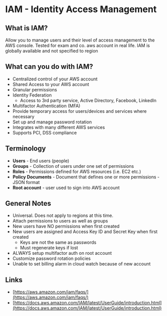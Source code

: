 # IAM - Identity Access Management

## What is IAM?

Allow you to manage users and their level of access management to the AWS console. Tested for exam and co. aws account in real life. IAM is globally available and not specified to region

## What can you do with IAM?

- Centralized control of your AWS account
- Shared Access to your AWS account
- Granular permissions
- Identity Federation
    - Access to 3rd party service, Active Directory, Facebook, LinkedIn
- Multifactor Authentication (MFA)
- Provide temporary access for users/devices and services where necessary
- Set up and manage password rotation
- Integrates with many different AWS services
- Supports PCI, DSS compliance

## Terminology

- **Users** - End users (people)
- **Groups** - Collection of users under one set of permissions
- **Roles** - Permissions defined for AWS resources (i.e. EC2 etc.)
- **Policy Documents** - Document that defines one or more permissions - JSON format
- **Root account** - user used to sign into AWS account

## General Notes

- Universal. Does not apply to regions at this time.
- Attach permissions to users as well as groups
- New users have NO permissions when first created
- New users are assigned and Access Key ID and Secret Key when first created
    - Keys are not the same as passwords
    - Must regenerate keys if lost
- ALWAYS setup multifactor auth on root account
- Customize password rotation policies
- Unable to set billing alarm in cloud watch because of new account

## Links

- [https://aws.amazon.com/iam/faqs/](https://aws.amazon.com/iam/faqs/)
- [https://docs.aws.amazon.com/IAM/latest/UserGuide/introduction.html](https://docs.aws.amazon.com/IAM/latest/UserGuide/introduction.html)
